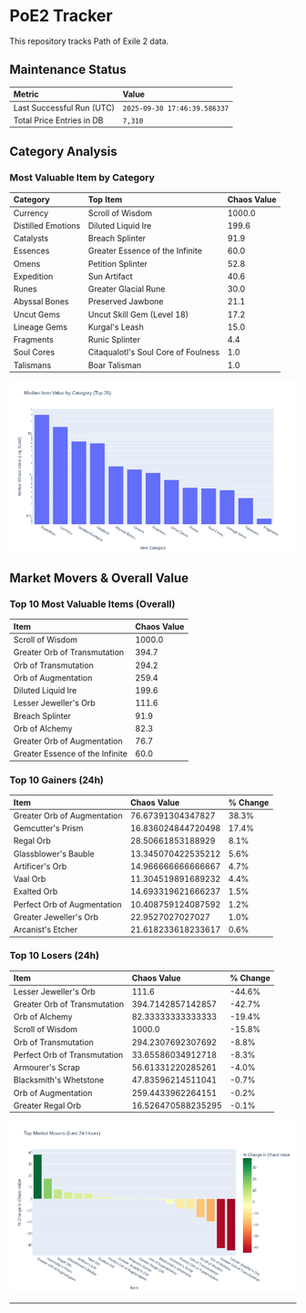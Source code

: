 # PoE2 Tracker

This repository tracks Path of Exile 2 data.

## Maintenance Status

<!-- START_MAINTENANCE -->
| Metric | Value |
|:---|:---|
| Last Successful Run (UTC) | `2025-09-30 17:46:39.586337` |
| Total Price Entries in DB | `7,310` |

<!-- END_MAINTENANCE -->

## Category Analysis

<!-- START_CATEGORY_ANALYSIS -->
### Most Valuable Item by Category
| Category | Top Item | Chaos Value |
| :--- | :--- | :--- |
| Currency | Scroll of Wisdom | 1000.0 |
| Distilled Emotions | Diluted Liquid Ire | 199.6 |
| Catalysts | Breach Splinter | 91.9 |
| Essences | Greater Essence of the Infinite | 60.0 |
| Omens | Petition Splinter | 52.8 |
| Expedition | Sun Artifact | 40.6 |
| Runes | Greater Glacial Rune | 30.0 |
| Abyssal Bones | Preserved Jawbone | 21.1 |
| Uncut Gems | Uncut Skill Gem (Level 18) | 17.2 |
| Lineage Gems | Kurgal's Leash | 15.0 |
| Fragments | Runic Splinter | 4.4 |
| Soul Cores | Citaqualotl's Soul Core of Foulness | 1.0 |
| Talismans | Boar Talisman | 1.0 |


![Category Analysis Chart](charts/category_analysis.png)
<!-- END_CATEGORY_ANALYSIS -->

## Market Movers & Overall Value

<!-- START_ANALYSIS -->
### Top 10 Most Valuable Items (Overall)
| Item | Chaos Value |
| :--- | :--- |
| Scroll of Wisdom | 1000.0 |
| Greater Orb of Transmutation | 394.7 |
| Orb of Transmutation | 294.2 |
| Orb of Augmentation | 259.4 |
| Diluted Liquid Ire | 199.6 |
| Lesser Jeweller's Orb | 111.6 |
| Breach Splinter | 91.9 |
| Orb of Alchemy | 82.3 |
| Greater Orb of Augmentation | 76.7 |
| Greater Essence of the Infinite | 60.0 |

### Top 10 Gainers (24h)
| Item | Chaos Value | % Change |
| :--- | :--- | :--- |
| Greater Orb of Augmentation | 76.67391304347827 | 38.3% |
| Gemcutter's Prism | 16.836024844720498 | 17.4% |
| Regal Orb | 28.50661853188929 | 8.1% |
| Glassblower's Bauble | 13.345070422535212 | 5.6% |
| Artificer's Orb | 14.966666666666667 | 4.7% |
| Vaal Orb | 11.304519891689232 | 4.4% |
| Exalted Orb | 14.693319621666237 | 1.5% |
| Perfect Orb of Augmentation | 10.408759124087592 | 1.2% |
| Greater Jeweller's Orb | 22.9527027027027 | 1.0% |
| Arcanist's Etcher | 21.618233618233617 | 0.6% |

### Top 10 Losers (24h)
| Item | Chaos Value | % Change |
| :--- | :--- | :--- |
| Lesser Jeweller's Orb | 111.6 | -44.6% |
| Greater Orb of Transmutation | 394.7142857142857 | -42.7% |
| Orb of Alchemy | 82.33333333333333 | -19.4% |
| Scroll of Wisdom | 1000.0 | -15.8% |
| Orb of Transmutation | 294.2307692307692 | -8.8% |
| Perfect Orb of Transmutation | 33.65586034912718 | -8.3% |
| Armourer's Scrap | 56.61331220285261 | -4.0% |
| Blacksmith's Whetstone | 47.83596214511041 | -0.7% |
| Orb of Augmentation | 259.4433962264151 | -0.2% |
| Greater Regal Orb | 16.526470588235295 | -0.1% |


![Market Movers Chart](charts/market_movers.png)
<!-- END_ANALYSIS -->

---
